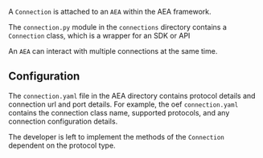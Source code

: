A `Connection` is attached to an `AEA` within the AEA framework.

The `connection.py` module in the `connections` directory contains a `Connection` class, 
which is a wrapper for an SDK or API

An `AEA` can interact with multiple connections at the same time.

## Configuration

The `connection.yaml` file in the AEA directory contains protocol details and connection url and port details. For example, the oef `connection.yaml` contains the connection class name, supported protocols, and any connection configuration details.

The developer is left to implement the methods of the `Connection` dependent on the protocol type. 

<br />




